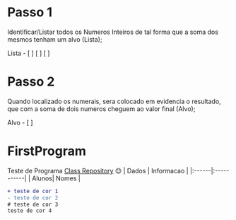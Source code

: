 # Passo 1
 Identificar/Listar todos os Numeros Inteiros de tal forma que a soma dos mesmos tenham um alvo (Lista);
 
 Lista - [ ] [ ] [ ]
# Passo 2
Quando localizado os numerais, sera colocado em evidencia o resultado, que com a soma de dois numeros cheguem ao valor final (Alvo);

Alvo - [ ]

# FirstProgram
Teste de Programa
[Class Repository](https://github.com/azlinwei/Dev) 
😊
| Dados | Informacao |
|:------|:-----------|
| Alunos| Nomes      |
```diff
+ teste de cor 1
- teste de cor 2
# teste de cor 3
teste de cor 4
```

